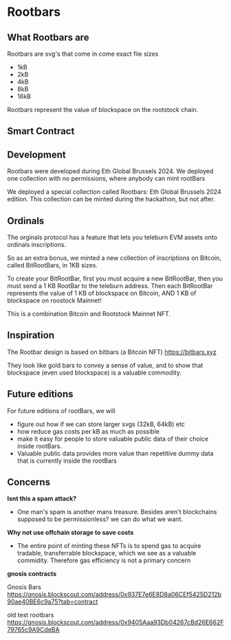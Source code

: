 # Rootbars

## What Rootbars are

Rootbars are svg's that come in come exact file sizes 
* 1kB
* 2kB
* 4kB
* 8kB
* 16kB

Rootbars represent the value of blockspace on the rootstock chain.

## Smart Contract

## Development

Rootbars were developed during Eth Global Brussels 2024. We deployed one collection with no permissions, where anybody can mint rootBars

We deployed a special collection called Rootbars: Eth Global Brussels 2024 edition. This collection can be minted during the hackathon, but not after. 

## Ordinals

The orginals protocol has a feature that lets you teleburn EVM assets onto ordinals inscriptions. 

So as an extra bonus, we minted a new collection of inscriptions on Bitcoin, called BitRootBars, in 1KB sizes.

To create your BitRootBar, first you must acquire a new BitRootBar, then you must send a 1 KB RootBar to the teleburn address. 
Then each BitRootBar represents the value of 1 KB of blockspace on Bitcoin, AND 1 KB of blockspace on roostock Mainnet! 

This is a combination Bitcoin and Rootstock Mainnet NFT.

## Inspiration

The Rootbar design is based on bitbars (a Bitcoin NFT) https://bitbars.xyz 

They look like gold bars to convey a sense of value, and to show that blockspace (even used blockspace) is a valuable commodity. 

## Future editions

For future editions of rootBars, we will
* figure out how if we can store larger svgs (32kB, 64kB) etc
* how reduce gas costs per kB as much as possible
* make it easy for people to store valuable public data of their choice inside rootBars.
* Valuable public data provides more value than repetitive dummy data that is currently inside the rootBars

## Concerns

**Isnt this a spam attack?** 
- One man's spam is another mans treasure. Besides aren't blockchains supposed to be permissionless? we can do what we want. 

**Why not use offchain storage to save costs**
- The entire point of minting these NFTs is to spend gas to acquire tradable, transferrable blockspace, which we see as a valuable commidity. 
Therefore gas efficiency is not a primary concern


**gnosis contracts**

Gnosis Bars
https://gnosis.blockscout.com/address/0x937E7e6E8D8a06CEf5425D212b90ae40BE6c9a75?tab=contract

old test rootbars
https://gnosis.blockscout.com/address/0x9405Aaa93Db04267cBd26E662F79765c9A9CdeBA


